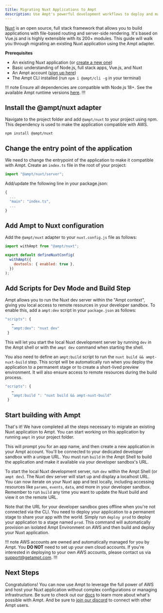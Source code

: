 ```yaml
---
title: Migrating Nuxt Applications to Ampt
description: Use Ampt's powerful development workflows to deploy and manage your Nuxt applications on AWS.
---
```


[Nuxt](https://nuxt.com/) is an open source, full stack framework that allows you to build applications with file-based routing and server-side rendering. It's based on Vue.js and is highly extensible with its 200+ modules. This guide will walk you through migrating an existing Nuxt application using the Ampt adapter.

**Prerequisites**

- An existing Nuxt application (or [create a new one](https://nuxt.com/docs/getting-started/installation))
- Basic understanding of Node.js, full stack apps, Vue.js, and Nuxt
- An Ampt account ([sign up here](https://ampt.dev))
- The Ampt CLI installed (run `npm i @ampt/cli -g` in your terminal)

!!! note
Ensure all dependencies are compatible with Node.js 18+. See the available Ampt runtime versions [here](/docs/runtime/#runtime-version).
!!!

## Install the @ampt/nuxt adapter

Navigate to the project folder and add `@ampt/nuxt` to your project using npm. This dependency is used to make the application compatible with AWS.

```terminal
npm install @ampt/nuxt
```

## Change the entry point of the application

We need to change the entrypoint of the application to make it compatible with Ampt. Create an `index.ts` file in the root of your project:

```javascript title=index.ts
import "@ampt/nuxt/server";
```

Add/update the following line in your package.json:

```javascript title=package.json
{
  ...
  "main": "index.ts",
  ...
}
```

## Add Ampt to Nuxt configuration

Add the `@ampt/nuxt` adapter to your `nuxt.config.js` file as follows:

```javascript title=nuxt.config.js
import withAmpt from "@ampt/nuxt";

export default defineNuxtConfig(
  withAmpt({
    devtools: { enabled: true },
  })
);
```

## Add Scripts for Dev Mode and Build Step

Ampt allows you to run the Nuxt dev server within the "Ampt context", giving you local access to remote resources in your developer sandbox. To enable this, add a `ampt:dev` script in your `package.json` as follows:

```javascript title=package.json
"scripts": {
   …
   "ampt:dev": "nuxt dev"
 }
```

This will let you start the local Nuxt development server by running `dev` in the Ampt shell or with the `ampt dev` command when starting the shell.

You also need to define an `ampt:build` script to run the `nuxt build && ampt-nuxt-build` step. This script will be automatically run when you deploy the application to a permanent stage or to create a short-lived preview environment. It will also ensure access to remote resources during the build process.

```javascript title=package.json
"scripts": {
   …
   "ampt:build ": "nuxt build && ampt-nuxt-build"
 }
```

## Start building with Ampt

That's it! We have completed all the steps necessary to migrate an existing Nuxt application to Ampt. You can start working on this application by running `ampt` in your project folder.

This will prompt you for an app name, and then create a new application in your Ampt account. You'll be connected to your dedicated developer sandbox with a unique URL. You must run `build` in the Ampt Shell to build the application and make it available via your developer sandbox's URL.

To start the local Nuxt development server, run `dev` within the Ampt Shell (or `ampt dev`). The Nuxt dev server will start up and display a localhost URL. You can now iterate on your Nuxt app and test locally, including accessing resources like `params`, `events`, `data`, and more in your developer sandbox. Remember to run `build` any time you want to update the Nuxt build and view it on the remote URL.

Note that the URL for your developer sandbox goes offline when you're not connected via the CLI. You need to deploy your application to a permanent stage to share your app with the world. Simply run `deploy prod` to deploy your application to a stage named `prod`. This command will automatically provision an isolated Ampt Environment on AWS and then build and deploy your Nuxt application.

!!! note
AWS accounts are owned and automatically managed for you by Ampt. You **DO NOT** need to set up your own cloud accounts. If you're interested in deploying to your own AWS accounts, please contact us via [support@getampt.com](mailto:support@getampt.com).
!!!

## Next Steps

Congratulations! You can now use Ampt to leverage the full power of AWS and host your Nuxt application without complex configurations or managing infrastructure. Be sure to check out our [docs](/docs) to learn more about what's possible with Ampt. And be sure to [join our discord](/discord) to connect with other Ampt users.
